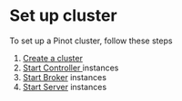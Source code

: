 # Set up cluster

To set up a Pinot cluster, follow these steps

1. [Create a cluster](../../basics/components/cluster.md#setup-a-pinot-cluster)
2. [Start Controller ](../../basics/components/controller.md#starting-a-controller)instances
3. [Start Broker](../../basics/components/broker.md#starting-a-broker) instances
4. [Start Server](../../basics/components/server.md#starting-a-server) instances
